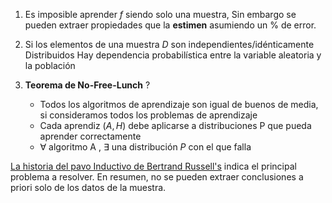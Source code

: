 1. Es imposible aprender $f$ siendo solo una muestra, Sin embargo se pueden extraer propiedades que la **estimen** asumiendo un % de error.

2. Si los elementos de una muestra $D$ son independientes/idénticamente Distribuidos 
	Hay dependencia probabilística entre la variable aleatoria y la población
	
3. **Teorema de No-Free-Lunch**
?
	- Todos los algoritmos de aprendizaje son igual de buenos de media, si consideramos todos los problemas de aprendizaje
	-  Cada aprendiz $(A,H)$ debe aplicarse a distribuciones P que pueda aprender correctamente
	-  $\forall$ algoritmo A , $\exists$  una distribución $P$ con el que falla

[La historia del pavo Inductivo de Bertrand Russell's](https://mashimo.wordpress.com/2013/03/12/bertrand-russells-inductivist-turkey/) indica el principal problema a resolver. En resumen, no se pueden extraer conclusiones a priori solo de los datos de la muestra.

